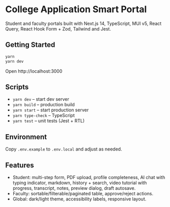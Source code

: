 # College Application Smart Portal

Student and faculty portals built with Next.js 14, TypeScript, MUI v5, React Query, React Hook Form + Zod, Tailwind and Jest.

## Getting Started

```bash
yarn
yarn dev
```

Open http://localhost:3000

## Scripts

- `yarn dev` – start dev server
- `yarn build` – production build
- `yarn start` – start production server
- `yarn type-check` – TypeScript
- `yarn test` – unit tests (Jest + RTL)

## Environment

Copy `.env.example` to `.env.local` and adjust as needed.

## Features

- Student: multi-step form, PDF upload, profile completeness, AI chat with typing indicator, markdown, history + search, video tutorial with progress, transcript, notes, preview dialog, draft autosave.
- Faculty: sortable/filterable/paginated table, approve/reject actions.
- Global: dark/light theme, accessibility labels, responsive layout.
